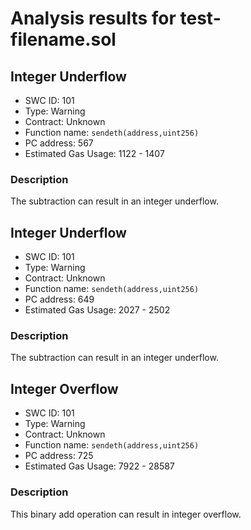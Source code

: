 # Analysis results for test-filename.sol

## Integer Underflow
- SWC ID: 101
- Type: Warning
- Contract: Unknown
- Function name: `sendeth(address,uint256)`
- PC address: 567
- Estimated Gas Usage: 1122 - 1407

### Description

The subtraction can result in an integer underflow.

## Integer Underflow
- SWC ID: 101
- Type: Warning
- Contract: Unknown
- Function name: `sendeth(address,uint256)`
- PC address: 649
- Estimated Gas Usage: 2027 - 2502

### Description

The subtraction can result in an integer underflow.

## Integer Overflow
- SWC ID: 101
- Type: Warning
- Contract: Unknown
- Function name: `sendeth(address,uint256)`
- PC address: 725
- Estimated Gas Usage: 7922 - 28587

### Description

This binary add operation can result in integer overflow.
